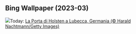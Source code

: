 ## Bing Wallpaper (2023-03)
![](https://www.bing.com/th?id=OHR.LuebeckCityGate_IT-IT2872927643_UHD.jpg&w=1000)Today: [La Porta di Holsten a Lubecca, Germania (© Harald Nachtmann/Getty Images)](https://www.bing.com/th?id=OHR.LuebeckCityGate_IT-IT2872927643_UHD.jpg)